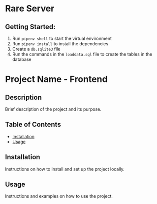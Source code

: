 # Rare Server
<!-- TODO: Add a description of the Rare application -->

## Getting Started:
1. Run `pipenv shell` to start the virtual environment
1. Run `pipenv install` to install the dependencies
1. Create a `db.sqlite3` file
1. Run the commands in the `loaddata.sql` file to create the tables in the database
<!-- TODO: As more of the project is filled in add the other steps to get this project running -->

# Project Name - Frontend

## Description

Brief description of the project and its purpose.

## Table of Contents

- [Installation](#installation)
- [Usage](#usage)

## Installation

Instructions on how to install and set up the project locally.

## Usage

Instructions and examples on how to use the project.
